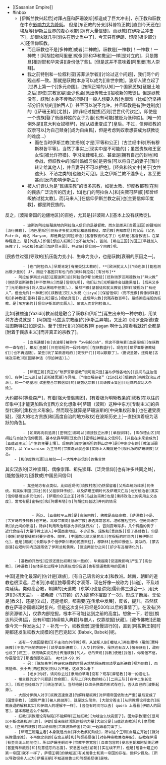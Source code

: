 - [[Sasanian Empire]]
- #inbox
    - [伊斯兰教兴起后]对拜占庭和萨珊波斯[都造成了巨大冲击]，东正教和祆教在中东[影响力大为降低](https://www.zhihu.com/question/22734227)。
但是[东正教的分支][科普特正教][直到今天还在]埃及等[伊斯兰世界的腹心地带][拥有大量信徒]，而祆教[在伊斯兰冲击下]，却很快就几乎[消失在历史当中了]，今天只有伊朗、印度[极少部分人]还信仰祆教。 
        - 而且祆教也不是[多神教]或者[二神教]，祆教是[一神教]！一神教！一神教！[阿胡拉和阿里曼]就像[耶和华和撒旦]一样[是对立的]，只是撒旦[相对耶和华来讲][身份低了些]。[但是这并不意味着]阿里曼[有人崇拜]。
        - 我之前特别和一位叙利亚[苏菲派学者][讨论过这个问题]，我们两个的观点都一致。那就是祆教[本身可以成为][普世宗教]。波斯人建立起了[世界上第一个][多元帝国]，[按照正常的认知]一个国家民族[征服土地之后]即使[宗教宽容]至少也会[派出传教士][招收新的教徒]。但是祆教没有，祆教[本身不传教的同时][一般人想要入教]也很难（比如[仍坚持部分旧传统的][帕西人]）甚至可以说不允许。并且祆教是有[种姓制度]的（[萨珊王朝][尤甚]，[除非经过提拔]否则[世世代代钦定]，即使是一个贵族[娶了低级种姓的女子为妻]也有可能[被贬为低种姓]。[唯一的例外是][意大利女奴穆萨]，她[从奴隶变成了]皇后。不过，信仰祆教的奴隶可以[为自己赎身][成为自由民]，但是考虑到奴隶想要成为祆教徒的难度...）
            - 而在当时伊斯兰教[宣扬的]才是[平等和公正]（古兰经中称[所有穆斯林皆平等]，当然了事实上[现实中是不可能的]；虽然贵族和王室女性[被允许狩猎]、学习法律和礼仪、甚至是[拥有自己的封地]和参战，但祆教中的[临时婚姻习俗]是男性[可以将自己的妻子][暂时转让给其他人]，并且妻子[不可以拒绝]。[经典和铭文中]关于[女性遮头]、不洁之类的[也随处可见]。比之伊斯兰教不遑多让，甚至更甚而[反向影响伊斯兰]）
        - 被人们误认为是“民族宗教”的很多宗教，如犹太教、印度教都有[在别的民族广泛流传的历史]，如[也门的阿拉伯人]和[突厥可萨部][都曾经皈依过犹太教]，而[马来人][在信仰伊斯兰教之前]也[主要信仰印度教]，都是跨民族的。

反之，[波斯帝国的边疆地区]的百姓，尤其是[非波斯人][基本上没有祆教徒]。


            - 波斯的阿拉伯殖民地的阿拉伯人信仰的是基督教，而东部原来[贵霜王国]的疆域则[流行佛教]，[塔巴里斯坦]则有许多犹太教徒和基督教徒，摩尼教[先知摩尼]的父母（父名 Patrik, 母名 Maryam, 都是典型[阿拉米语][基督教徒的名字]）也都是[基督教徒]。在某种程度上，是[外族人]即使[想加入祆教][也不被允许]。否则，[希拉王国]的国王[早就加入祆教了]，何必和[死敌][加萨尼王国]、拜占庭[信仰同一个宗教]呢。

[民族性过强]导致的[抗压能力变小]、生命力变小，也是祆教[衰弱的原因之一]。


            - [也门阿拉伯人]早期肯定[有接受犹太教的]，**[欧洲犹太人][Y染色体][能检测出极少量的] J*，而这个基因只有也门的[索科特拉岛][有分布]**
        - 阿拉伯伊斯兰兴起[征服波斯]后[阿拉伯伊斯兰教徒][贬称琐罗亚斯德教为]“拜火教” (但琐罗亚斯德教[并不崇拜火]而是[信仰光明]，他们认为[光明最终会战胜黑暗]。[后来又多了]光明最终会[将人类从黑暗中拯救]。)，虽然不像[基督徒和犹太教徒]那样[被视为]“有经人”，但也允许[一神教]的[祆教徒]交[人头税（jizya）][保留信仰]（而不是像[偶像崇拜者]和[多神教徒]那样[要么死]要么[皈依真信]），此后拜火教[仍残存数百年]。最终彻底摧毁的祆教，是[东方来的][信仰伊斯兰的突厥人]、蒙古人而非阿拉伯人。

比如[雅兹迪(Yazidi)]教派就是融合了祆教和伊斯兰[诞生出来的一种宗教]，用某种方法说就是： [阿胡拉·马兹达宗教组]的[伊斯兰异端]。又比如《琐罗亚斯德(查拉图斯特拉)如是说》。至于[现代复兴的祆教]啊 pagan 啊什么的[看看就好]全都是[附着于民族主义][而非真正的宗教了]。


            - [血亲通婚]在[古波斯]被称作 “xwēdōdah"，但这不意味着[血亲圣婚][在祆教中一直存在]，相反[圣婚][只在较短的一段时间内][在祆教盛行]。现在的[琐罗亚斯德教徒们][也不再追随]。某些[玩了某款游戏的][死丧尸们][可以歇歇了]。（要说圣婚，还得是[古埃及宗教]和[因蒂神话 (印加神话)]。）


            - [萨珊王朝]真正的“琐罗亚斯德教”很可能只是[遍布伊朗各地的][民间马兹达信仰]、各种[二元论]及[诺斯替思潮]与异端、[“擅自解经者”（zindik）]猖獗的[宗教政治反对派]，和一个绝望地[试图整合宗教信仰]的[马兹达宗教][高级教士集团][组成的混乱大杂烩]。

大约那种[等级森严]，有着[强大僧侣集团]，[有着极为明晰教条的]祆教[在以往的印象中][才能更加贴合][西方文化想象中]萨珊（波斯）这种中东方[专制主义]的典型代表的[集权主义形象]，然而现在就算是萨珊波斯的[中央集权形象][也在遭受质疑]，[强大的地方贵族]和[高度自治的地方政权]在波斯历史上[一直扮演着极为活跃的角色]。


            - [如果再向前追溯][密特拉]都可以[直接独立出来][单独崇拜]，[库尔德山区]阿胡拉马自达的信仰更弱，基本依靠早期[泛化的][密特拉神秘主义信仰]，[并且在未来会成为][亚兹迪主义][产生的主要土壤]。现在的[库尔德斯坦的群山之中]是[中东少有的][教法派弱势区]，以 Yarsanism 为主导的[宗教奇异混合体]实际上大概就是个[现代版的萨珊祆教]状态。
        - [和印度教同源]且相似——[一大堆申必信仰]的集合体
其实汉族的[泛神崇拜]、偶像崇拜、祖先崇拜、[泛灵信仰][也有许多共同之处]，[能勉强称为]道教或[中国民间信仰]


            - 某些地方有点类似，比如近现代[琐教村落]仍然保留着[父系血统为维系]的传统，有类似中国[宗社]的[父祖崇拜传统]，以及萨珊王朝时代及萨珊灭亡后[地方统治者]其实[信仰是相当多元化的]。[萨珊的众王之王]对待[马兹达宗教]也是[秉持政治上的实用主义态度]，常常有把[密特拉]和[阿娜希塔]与[阿胡拉玛兹达]并列的情况


                - 所以，[亚伯拉罕三教]是[高级宗教]，佛教是高级宗教，[萨满教]不是，[古罗马的多神教]也不是。高级宗教向[低级宗教]渗透非常容易，堪称摧枯拉朽。但是高级宗教[彼此间的渗透]，除非[利用政治和暴力手段强行推广]，否则要难得多。几个有趣的例子：近代曾经有[大量传教士进入]中国西南地区，不少苗族、瑶族和[景颇族][信了基督教]。但是[傣族]的基督徒相对要少得多。同样，[中国西北部大量民众][在很短的时间内][被伊斯兰化]，但是[藏族][长期与多个信伊斯兰教的民族来往]，穆斯林[比例却很低]。类似的，[蒙古部落]在短时间内迅速皈依了伊斯兰和黄教，[但这两部分之间][却少有互相转化的]。


        - [道教的开放性]应该还是比祆教[强一些的]，毕竟越南[受道教影响]产生了[高台教]，[神道教][在体系化过程中]的某些成份应该[也有受道教影响的因素]

中国[道教化最深的]估计是[瑶族]，[有自己语言的文本]和教派。越南，朝鲜的道教也很深远，后者到[李朝][独尊儒术]才衰落、现在好像一般称为 [仙道]，不及越南延续。类似高台教，朝鲜的[天道教（东学）]也是讲究[儒仙佛三道合一]、用[天道][对抗天主]。
        - 被希腊（马其顿）的入侵[整体摧毁了一次]，形成了断层。无论是[教义]，还是[仪式]，还是组织，都需要[在传承中发展]，反省，提升。虽然祆教在萨珊帝国崛起时复兴，但是这次复兴[已经是500年以后的事情了]。在没有[外部资源输入]，仅靠内部挖掘，根本不可能[达到之前的高度]。想象一下，若是[朗达玛灭佛]后，没有印度[持续输入典籍]与僧人，仅靠挖掘[伏藏]，[藏传佛教][还能像今天一样发达么]？
        - 补充一个，祆教衰弱[是慢慢进行的]，直到[阿拔斯王朝]时期都还发生祆教大规模的[巴巴克起义 (Babak, Babek)]呢。


        - 还有一个原因是我们[不主动向外传教]啊。从波斯人到[囐哒人]再到粟特（虽然[粟特祆教][不能严格地等同于][琐罗亚斯德教]），[入华]的很多，虽然也有汉人[敬奉祆庙]，政府也设了[祆正]，然而确实没见到[传播祆教]的人。总的来说[我教]便是[我信]，你爱信不信，你要是信了[那当然很欢迎]。 #pt10-99.99
            - 另：[陈垣先生]在研究祆教的时候天然地将祆教同琐罗亚斯德教[视为同教]，而林悟殊、张小贵[两位教授]则认为不是，这点怎么看？
            - [老乡]你好，请问你去过[泉州的草庵]没有？现存[摩尼教][唯一的遗址]。
        - 楼主提的这个问题是[伪命题]，实际上[拜火教的核心][二宗三际][在中土生长壮大]，[现在已经成为了][统治学说]。当然他是[以改头换面的形式存在]，否认自己的[波斯起源]。
        - 大部分伊朗人对于[祆教迅速衰退]的解释是祆教[对萨珊帝国依附太严重]最后变成了[国营宗教]，[腐败严重][被人民抛弃]，就是这么简单，[大部分答主][从宗教理论得出的]祆教衰退的解释其实[和伊朗人的理解不一样]，[各位有时间可以去] quora 上看看[伊朗人的回答]，基本都是这么个解释。
        - 祆教[宗教理论有缺陷]不能解释[正统祆教][为啥这么快完蛋了]。因为宗教理论[是可以不断改进和进化的]。伊朗[后来继续活跃的抵抗力量]大部分是[马兹达克教派]和[摩尼教徒]。[正统的祆教]可以说伴随[古典波斯帝国]完蛋[一起跟着完蛋了]。
        - [萨珊王朝建立者]本身就是出自[拜火教祭祀阶级]，所以这个王朝[自建立开始][就对祆教很虔诚]。不再像之前的[安息王朝]和[阿契美尼德][对各种宗教兼收并取]，祆教在萨珊[有至高无上的地位]，所以萨珊王朝对于[宗教平等宽容][自由包容的]安息王朝和阿契美尼德[甚至有种敌视]和[刻意遗忘的态度]。安息因为是[前朝][实在绕不开]，但是[居鲁士建立的第一帝国]就不一样了，萨珊王朝[的确知道]有关居鲁士和第一帝国的存在，但鲜少提及。[所以导致很多人以为]萨珊王朝[不知道居鲁士和阿契美尼德]是啥。
